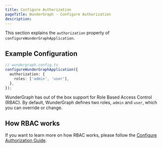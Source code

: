 ```yaml
---
title: Configure Authorization
pageTitle: WunderGraph - Configure Authorization
description:
---
```


This section explains the `authorization` property of `configureWunderGraphApplication`.

## Example Configuration

```typescript
// wundergraph.config.ts
configureWunderGraphApplication({
  authorization: {
    roles: ['admin', 'user'],
  },
});
```

WunderGraph has out of the box support for Role Based Access Control (RBAC).
By default, WunderGraph defines two roles, `admin` and `user`,
which you can override or change.

## How RBAC works

If you want to learn more on how RBAC works,
please follow the [Configure Authorization Guide](/docs/guides/configure-authorization).
